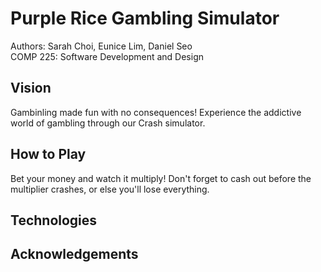 # Purple Rice Gambling Simulator

Authors: Sarah Choi, Eunice Lim, Daniel Seo \
COMP 225: Software Development and Design

## Vision
Gambinling made fun with no consequences! Experience the addictive world of gambling through our Crash simulator.

## How to Play
Bet your money and watch it multiply! Don't forget to cash out before the multiplier crashes, or else you'll lose everything. 

## Technologies

## Acknowledgements
